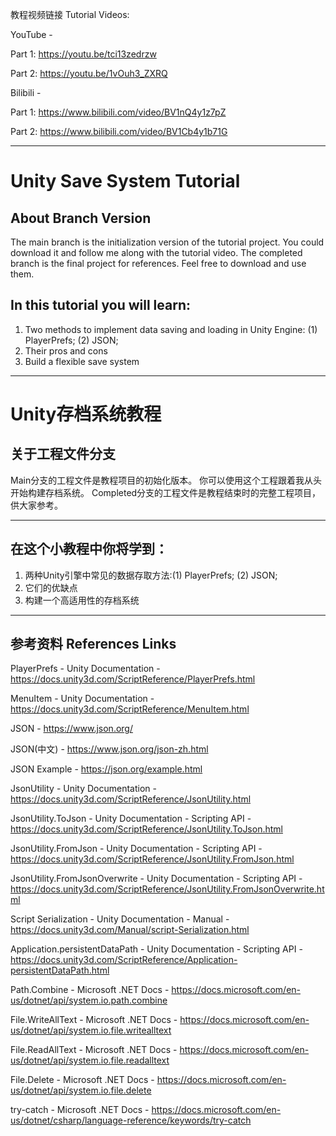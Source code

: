 教程视频链接 Tutorial Videos: 

YouTube - 

  Part 1: https://youtu.be/tci13zedrzw
  
  Part 2: https://youtu.be/1vOuh3_ZXRQ
  
  
Bilibili - 

  Part 1: https://www.bilibili.com/video/BV1nQ4y1z7pZ
  
  Part 2: https://www.bilibili.com/video/BV1Cb4y1b71G

-----------------------------------------------------------

# Unity Save System Tutorial

## About Branch Version
The main branch is the initialization version of the tutorial project.
You could download it and follow me along with the tutorial video.
The completed branch is the final project for references. 
Feel free to download and use them. 

## In this tutorial you will learn: 
1. Two methods to implement data saving and loading in Unity Engine: (1) PlayerPrefs; (2) JSON;
2. Their pros and cons
3. Build a flexible save system

---

# Unity存档系统教程

## 关于工程文件分支
Main分支的工程文件是教程项目的初始化版本。
你可以使用这个工程跟着我从头开始构建存档系统。
Completed分支的工程文件是教程结束时的完整工程项目，供大家参考。

---

## 在这个小教程中你将学到：
1. 两种Unity引擎中常见的数据存取方法:(1) PlayerPrefs; (2) JSON; 
2. 它们的优缺点
3. 构建一个高适用性的存档系统

---

## 参考资料 References Links
PlayerPrefs - Unity Documentation -
https://docs.unity3d.com/ScriptReference/PlayerPrefs.html

MenuItem - Unity Documentation -
https://docs.unity3d.com/ScriptReference/MenuItem.html

JSON - https://www.json.org/

JSON(中文) - https://www.json.org/json-zh.html

JSON Example - https://json.org/example.html

JsonUtility - Unity Documentation - 
https://docs.unity3d.com/ScriptReference/JsonUtility.html

JsonUtility.ToJson - Unity Documentation - Scripting API -
https://docs.unity3d.com/ScriptReference/JsonUtility.ToJson.html

JsonUtility.FromJson - Unity Documentation - Scripting API -
https://docs.unity3d.com/ScriptReference/JsonUtility.FromJson.html

JsonUtility.FromJsonOverwrite - Unity Documentation - Scripting API -
https://docs.unity3d.com/ScriptReference/JsonUtility.FromJsonOverwrite.html

Script Serialization - Unity Documentation - Manual - 
https://docs.unity3d.com/Manual/script-Serialization.html

Application.persistentDataPath - Unity Documentation - Scripting API -
https://docs.unity3d.com/ScriptReference/Application-persistentDataPath.html

Path.Combine - Microsoft .NET Docs -
https://docs.microsoft.com/en-us/dotnet/api/system.io.path.combine

File.WriteAllText - Microsoft .NET Docs -
https://docs.microsoft.com/en-us/dotnet/api/system.io.file.writealltext

File.ReadAllText - Microsoft .NET Docs -
https://docs.microsoft.com/en-us/dotnet/api/system.io.file.readalltext

File.Delete - Microsoft .NET Docs -
https://docs.microsoft.com/en-us/dotnet/api/system.io.file.delete

try-catch - Microsoft .NET Docs -
https://docs.microsoft.com/en-us/dotnet/csharp/language-reference/keywords/try-catch
